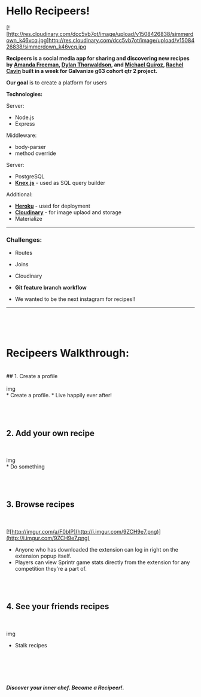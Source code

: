# Hello Recipeers!

[![http://res.cloudinary.com/dcc5vb7ot/image/upload/v1508426838/simmerdown_k46vcq.jpg]http://res.cloudinary.com/dcc5vb7ot/image/upload/v1508426838/simmerdown_k46vcq.jpg

**Recipeers is a social media app for sharing and discovering new recipes by [Amanda Freeman](https://github.com/mandafae),  [Dylan Thorwaldson](https://github.com/DTThor), and [Michael Quiroz](https://github.com/cocomjolk), [Rachel Cavin](https://github.com/Rmcavin) built in a week for Galvanize g63 cohort qtr 2 project.**


**Our goal** is to create a platform for users 

**Technologies:**

Server:
* Node.js
* Express

Middleware:
* body-parser
* method override

Server:
* PostgreSQL
* **[Knex.js](http://knexjs.org/)** - used as SQL query builder

Additional:
* **[Heroku](http://www.heroku.com)** - used for deployment
* **[Cloudinary](https://cloudinary.com/)** - for image uplaod and storage
* Materialize

<hr>

### Challenges:

* Routes

* Joins

* Cloudinary

* **Git feature branch workflow**

* We wanted to be the next instagram for recipes!!
<hr>

<br><br>
<br>

# Recipeers Walkthrough:
<br>
##  1. Create a profile

<br>
<br>
img
<br>
* Create a profile.
* Live happily ever after!
<br><br><br><br>


##  2. Add your own recipe

<br>
<br>
img
<br>
* Do something
<br><br><br><br>


##  3. Browse recipes 

<br><br>
[![http://imgur.com/a/F0bIP](http://i.imgur.com/9ZCH9e7.png)](http://i.imgur.com/9ZCH9e7.png)
<br>
* Anyone who has downloaded the extension can log in right on the extension popup itself.
* Players can view Sprintr game stats directly from the extension for any competition they're a part of.
<br><br><br><br>


##  4. See your friends recipes

<br><br>
img
<br>
* Stalk recipes
<br>
<br>

<br>

<br>

<strong>*Discover your inner chef. Become a Recipeer!.*</strong>
